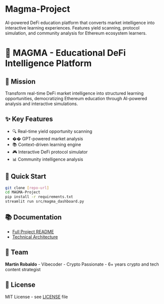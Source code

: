# Magma-Project
AI-powered DeFi education platform that converts market intelligence into interactive learning experiences. Features yield scanning, protocol simulation, and community analysis for Ethereum ecosystem learners.
# 🚀 MAGMA - Educational DeFi Intelligence Platform

## 🎯 Mission
Transform real-time DeFi market intelligence into structured learning opportunities, democratizing Ethereum education through AI-powered analysis and interactive simulations.

## ✨ Key Features
- 🔍 Real-time yield opportunity scanning
- �� GPT-powered market analysis  
- 📚 Context-driven learning engine
- 🎮 Interactive DeFi protocol simulator
- 📊 Community intelligence analysis

## 🚀 Quick Start
```bash
git clone [repo-url]
cd MAGMA-Project
pip install -r requirements.txt
streamlit run src/magma_dashboard.py
```

## 📚 Documentation
- [Full Project README](docs/Project_README.md)
- [Technical Architecture](https://github.com/tinchorobaldo-png/Magma-Project/tree/main/src/core)

## 👥 Team
**Martín Robaldo** - Vibecoder - Crypto Passionate - 6+ years crypto and tech content strategist 

## 📄 License
MIT License - see [LICENSE](LICENSE) file
